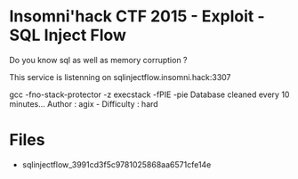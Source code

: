 # Insomni'hack CTF 2015 - Exploit - SQL Inject Flow

Do you know sql as well as memory corruption ?

This service is listenning on sqlinjectflow.insomni.hack:3307

gcc -fno-stack-protector -z execstack -fPIE -pie
Database cleaned every 10 minutes...
Author : agix - Difficulty : hard

# Files

* sqlinjectflow_3991cd3f5c9781025868aa6571cfe14e

